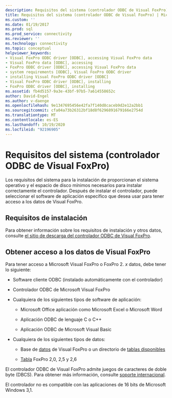 ```yaml
---
description: Requisitos del sistema (controlador ODBC de Visual FoxPro)
title: Requisitos del sistema (controlador ODBC de Visual FoxPro) | Microsoft Docs
ms.custom: ''
ms.date: 01/19/2017
ms.prod: sql
ms.prod_service: connectivity
ms.reviewer: ''
ms.technology: connectivity
ms.topic: conceptual
helpviewer_keywords:
- Visual FoxPro ODBC driver [ODBC], accessing Visual FoxPro data
- Visual FoxPro data [ODBC], accessing
- FoxPro ODBC driver [ODBC], accessing Visual FoxPro data
- system requirements [ODBC], Visual FoxPro ODBC driver
- installing Visual FoxPro ODBC driver [ODBC]
- Visual FoxPro ODBC driver [ODBC], installing
- FoxPro ODBC driver [ODBC], installing
ms.assetid: fb4d5157-9a3e-43bf-97b5-7a614558652c
author: David-Engel
ms.author: v-daenge
ms.openlocfilehash: 9e1347695456e42fa7f140d8caceb9d2e12a2bb1
ms.sourcegitcommit: cfa04a73b26312bf18d8f6296891679166e2754d
ms.translationtype: MT
ms.contentlocale: es-ES
ms.lasthandoff: 10/19/2020
ms.locfileid: "92196905"
---
```

# <a name="system-requirements-visual-foxpro-odbc-driver"></a>Requisitos del sistema (controlador ODBC de Visual FoxPro)
Los requisitos del sistema para la instalación de proporcionan el sistema operativo y el espacio de disco mínimos necesarios para instalar correctamente el controlador. Después de instalar el controlador, puede seleccionar el software de aplicación específico que desea usar para tener acceso a los datos de Visual FoxPro.  
  
## <a name="installation-requirements"></a>Requisitos de instalación  
 Para obtener información sobre los requisitos de instalación y otros datos, consulte [el sitio de descarga del controlador ODBC de Visual FoxPro](/previous-versions/visualstudio/foxpro/mt490121(v=msdn.10)).  
  
## <a name="accessing-visual-foxpro-data"></a>Obtener acceso a los datos de Visual FoxPro  
 Para tener acceso a Microsoft Visual FoxPro o FoxPro 2. *x* datos, debe tener lo siguiente:  
  
-   Software cliente ODBC (instalado automáticamente con el controlador)  
  
-   Controlador ODBC de Microsoft Visual FoxPro  
  
-   Cualquiera de los siguientes tipos de software de aplicación:  
  
    -   Microsoft Office aplicación como Microsoft Excel o Microsoft Word  
  
    -   Aplicación ODBC de lenguaje C o C++  
  
    -   Aplicación ODBC de Microsoft Visual Basic  
  
-   Cualquiera de los siguientes tipos de datos:  
  
    -   Base de [datos](../../odbc/microsoft/visual-foxpro-terminology.md) de Visual FoxPro o un directorio de [tablas disponibles](../../odbc/microsoft/visual-foxpro-terminology.md)  
  
    -   [Tabla](../../odbc/microsoft/visual-foxpro-terminology.md) FoxPro 2,0, 2,5 y 2,6  
  
 El controlador ODBC de Visual FoxPro admite juegos de caracteres de doble byte (DBCS). Para obtener más información, consulte [soporte internacional](../../odbc/microsoft/international-support-visual-foxpro-odbc-driver.md).  
  
 El controlador no es compatible con las aplicaciones de 16 bits de Microsoft Windows 3,1.
